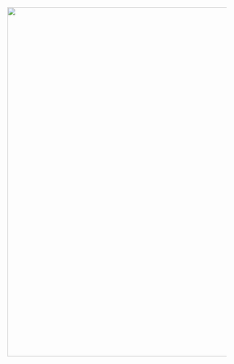 <div align="center">
  <img width=800 src="https://media.makeameme.org/created/neural-networks-neural.jpg">
</div>
<br>
<div align="center">

</div>

